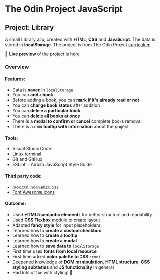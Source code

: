# The Odin Project JavaScript
## Project: Library
  A small Library app, created with **HTML**, **CSS** and **JavaScript**. The data is stored in **localStorage**. The project is from The Odin Project [curriculum](https://www.theodinproject.com/courses/javascript/lessons/library).

🔗 **Live preview** of the project is [here](https://mooniidev.github.io/library/).

### Overview
#### **Features:**
* Data is **saved** in `localStorage`
* You can **add a book**
* Before adding a book, you can **mark if it's already read or not**
* You can **change book status** after addition
* You can **delete a particular book**
* You can **delete all books at once**
* There is a **modal to confirm or cancel** complete books removal
* There is a mini **tooltip with information** about the project


#### **Tools:**
* Visual Studio Code
* Linux terminal
* Git and GitHub
* ESLint + Airbnb JavaScript Style Guide

#### **Third party code:**
* [modern-normalize.css](https://github.com/sindresorhus/modern-normalize)
* [Font Awesome Icons](https://fontawesome.com/)

#### **Outcome:**
* Used **HTML5 semantic elements** for better structure and readability
* Used **CSS Flexbox** module to create layout
* Adapted **fancy style** for input placeholders
* Learned how to **create a custom checkbox**
* Learned how to **create a tooltip**
* Learned how to **create a modal**
* Learned how to **save data to** `localStorage`
* First time used **fonts from local resource**
* First time added **color palette to CSS** `:root`
* Deepened knowledge of **DOM manipulation**, **HTML structure**, **CSS styling subtleties** and **JS functionality** in general
* Had lots of fun with styling! 🎨


